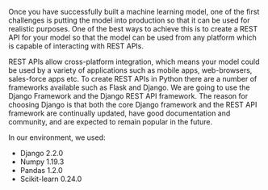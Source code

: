 

Once you have successfully built a machine learning model, one of the first challenges is putting the model into production so that it can be used for realistic purposes. One of the best ways to achieve this is to create a REST API for your model so that the model can be used from any platform which is capable of interacting with REST APIs.

REST APIs allow cross-platform integration, which means your model could be used by a variety of applications such as mobile apps, web-browsers, sales-force apps etc. To create REST APIs in Python there are a number of frameworks available such as Flask and Django. We are going to use the Django Framework and the Django REST API framework. The reason for choosing Django is that both the core Django framework and the REST API framework are continually updated, have good documentation and community, and are expected to remain popular in the future.  

In our environment, we used: 

* Django 2.2.0
* Numpy 1.19.3
* Pandas 1.2.0
* Scikit-learn 0.24.0
